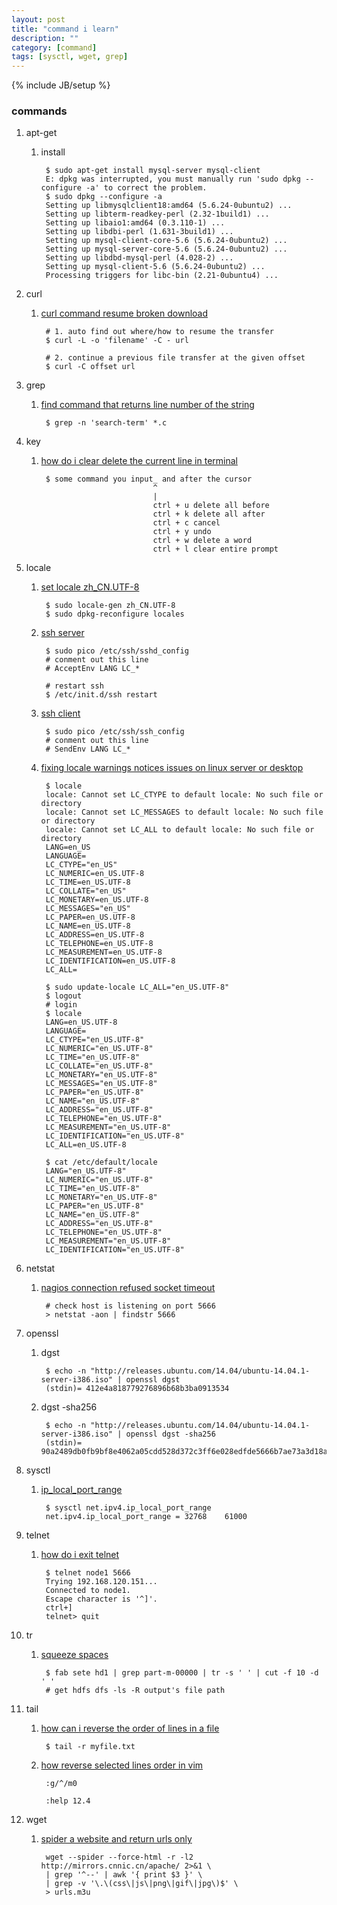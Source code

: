 ```yaml
---
layout: post
title: "command i learn"
description: ""
category: [command]
tags: [sysctl, wget, grep]
---
```

{% include JB/setup %}


### commands

1. apt-get

    1. install

            $ sudo apt-get install mysql-server mysql-client
            E: dpkg was interrupted, you must manually run 'sudo dpkg --configure -a' to correct the problem. 
            $ sudo dpkg --configure -a
            Setting up libmysqlclient18:amd64 (5.6.24-0ubuntu2) ...
            Setting up libterm-readkey-perl (2.32-1build1) ...
            Setting up libaio1:amd64 (0.3.110-1) ...
            Setting up libdbi-perl (1.631-3build1) ...
            Setting up mysql-client-core-5.6 (5.6.24-0ubuntu2) ...
            Setting up mysql-server-core-5.6 (5.6.24-0ubuntu2) ...
            Setting up libdbd-mysql-perl (4.028-2) ...
            Setting up mysql-client-5.6 (5.6.24-0ubuntu2) ...
            Processing triggers for libc-bin (2.21-0ubuntu4) ...

1. curl 

    1. [curl command resume broken download](http://www.cyberciti.biz/faq/curl-command-resume-broken-download/)

            # 1. auto find out where/how to resume the transfer
            $ curl -L -o 'filename' -C - url

            # 2. continue a previous file transfer at the given offset
            $ curl -C offset url

1. grep

    1. [find command that returns line number of the string](http://stackoverflow.com/questions/7600313/find-command-that-returns-line-number-of-the-string)

            $ grep -n 'search-term' *.c

1. key

    1. [how do i clear delete the current line in terminal](http://stackoverflow.com/questions/9679776/how-do-i-clear-delete-the-current-line-in-terminal)

            $ some command you input_ and after the cursor
                                    ^
                                    |
                                    ctrl + u delete all before
                                    ctrl + k delete all after
                                    ctrl + c cancel
                                    ctrl + y undo
                                    ctrl + w delete a word
                                    ctrl + l clear entire prompt

1. locale

    1. [set locale zh_CN.UTF-8](http://askubuntu.com/questions/162391/how-do-i-fix-my-locale-issue/229512#229512)

            $ sudo locale-gen zh_CN.UTF-8
            $ sudo dpkg-reconfigure locales

    1. [ssh server](https://wiki.debian.org/Locale)

            $ sudo pico /etc/ssh/sshd_config
            # conment out this line
            # AcceptEnv LANG LC_*

            # restart ssh
            $ /etc/init.d/ssh restart

    1. [ssh client](https://wiki.debian.org/Locale)

            $ sudo pico /etc/ssh/ssh_config
            # conment out this line
            # SendEnv LANG LC_*

    1. [fixing locale warnings notices issues on linux server or desktop](http://codetheory.in/fixing-locale-warnings-notices-issues-on-linux-server-or-desktop/)

            $ locale
            locale: Cannot set LC_CTYPE to default locale: No such file or directory
            locale: Cannot set LC_MESSAGES to default locale: No such file or directory
            locale: Cannot set LC_ALL to default locale: No such file or directory
            LANG=en_US
            LANGUAGE=
            LC_CTYPE="en_US"
            LC_NUMERIC=en_US.UTF-8
            LC_TIME=en_US.UTF-8
            LC_COLLATE="en_US"
            LC_MONETARY=en_US.UTF-8
            LC_MESSAGES="en_US"
            LC_PAPER=en_US.UTF-8
            LC_NAME=en_US.UTF-8
            LC_ADDRESS=en_US.UTF-8
            LC_TELEPHONE=en_US.UTF-8
            LC_MEASUREMENT=en_US.UTF-8
            LC_IDENTIFICATION=en_US.UTF-8
            LC_ALL=

            $ sudo update-locale LC_ALL="en_US.UTF-8"
            $ logout
            # login
            $ locale
            LANG=en_US.UTF-8
            LANGUAGE=
            LC_CTYPE="en_US.UTF-8"
            LC_NUMERIC="en_US.UTF-8"
            LC_TIME="en_US.UTF-8"
            LC_COLLATE="en_US.UTF-8"
            LC_MONETARY="en_US.UTF-8"
            LC_MESSAGES="en_US.UTF-8"
            LC_PAPER="en_US.UTF-8"
            LC_NAME="en_US.UTF-8"
            LC_ADDRESS="en_US.UTF-8"
            LC_TELEPHONE="en_US.UTF-8"
            LC_MEASUREMENT="en_US.UTF-8"
            LC_IDENTIFICATION="en_US.UTF-8"
            LC_ALL=en_US.UTF-8

            $ cat /etc/default/locale 
            LANG="en_US.UTF-8"
            LC_NUMERIC="en_US.UTF-8"
            LC_TIME="en_US.UTF-8"
            LC_MONETARY="en_US.UTF-8"
            LC_PAPER="en_US.UTF-8"
            LC_NAME="en_US.UTF-8"
            LC_ADDRESS="en_US.UTF-8"
            LC_TELEPHONE="en_US.UTF-8"
            LC_MEASUREMENT="en_US.UTF-8"
            LC_IDENTIFICATION="en_US.UTF-8"

1. netstat

    1. [nagios connection refused socket timeout](http://stackoverflow.com/questions/12088830/nagios-connection-refused-socket-timeout)

            # check host is listening on port 5666
            > netstat -aon | findstr 5666

1. openssl

    1. dgst

            $ echo -n "http://releases.ubuntu.com/14.04/ubuntu-14.04.1-server-i386.iso" | openssl dgst
            (stdin)= 412e4a818779276896b68b3ba0913534

    1. dgst -sha256

            $ echo -n "http://releases.ubuntu.com/14.04/ubuntu-14.04.1-server-i386.iso" | openssl dgst -sha256
            (stdin)= 90a2489db0fb9bf8e4062a05cdd528d372c3ff6e028edfde5666b7ae73a3d18a

1. sysctl

    1. [ip_local_port_range]((http://zookeeper-user.578899.n2.nabble.com/Zookeeper-listening-to-ports-other-than-clientPort-and-server-x-ports-td7580137.html#a7580138))

            $ sysctl net.ipv4.ip_local_port_range
            net.ipv4.ip_local_port_range = 32768    61000

1. telnet

    1. [how do i exit telnet](http://superuser.com/questions/486496/how-do-i-exit-telnet)

            $ telnet node1 5666
            Trying 192.168.120.151...
            Connected to node1.
            Escape character is '^]'.
            ctrl+]
            telnet> quit

1. tr

    1. [squeeze spaces](http://stackoverflow.com/questions/7142735/linux-cut-help-how-to-specify-more-spaces-for-the-delimiter)

            $ fab sete hd1 | grep part-m-00000 | tr -s ' ' | cut -f 10 -d ' '
            # get hdfs dfs -ls -R output's file path

1. tail

    1. [how can i reverse the order of lines in a file](http://stackoverflow.com/questions/742466/how-can-i-reverse-the-order-of-lines-in-a-file)

            $ tail -r myfile.txt

    1. [how reverse selected lines order in vim](http://superuser.com/questions/189947/how-reverse-selected-lines-order-in-vim)

            :g/^/m0

            :help 12.4

1. wget

    1. [spider a website and return urls only](http://stackoverflow.com/questions/2804467/spider-a-website-and-return-urls-only)

            wget --spider --force-html -r -l2 http://mirrors.cnnic.cn/apache/ 2>&1 \
            | grep '^--' | awk '{ print $3 }' \
            | grep -v '\.\(css\|js\|png\|gif\|jpg\)$' \
            > urls.m3u
